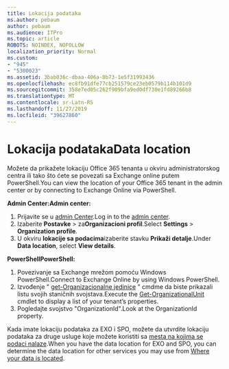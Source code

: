 ```yaml
---
title: Lokacija podataka
ms.author: pebaum
author: pebaum
ms.audience: ITPro
ms.topic: article
ROBOTS: NOINDEX, NOFOLLOW
localization_priority: Normal
ms.custom:
- "945"
- "5300023"
ms.assetid: 3bab036c-dbaa-406a-8b73-1e5f31993436
ms.openlocfilehash: ec8fb91dfe77cb251579ce23eb0579b114b101d9
ms.sourcegitcommit: 358e7ed05c262f909bfa9ed0df730e1fd89266b8
ms.translationtype: MT
ms.contentlocale: sr-Latn-RS
ms.lasthandoff: 11/27/2019
ms.locfileid: "39627860"
---
```

# <a name="data-location"></a><span data-ttu-id="cfd3b-102">Lokacija podataka</span><span class="sxs-lookup"><span data-stu-id="cfd3b-102">Data location</span></span>

<span data-ttu-id="cfd3b-103">Možete da prikažete lokaciju Office 365 tenanta u okviru administratorskog centra ili tako što ćete se povezati sa Exchange online putem PowerShell.</span><span class="sxs-lookup"><span data-stu-id="cfd3b-103">You can view the location of your Office 365 tenant in the admin center or by connecting to Exchange Online via PowerShell.</span></span>


<span data-ttu-id="cfd3b-104">**Admin Center:**</span><span class="sxs-lookup"><span data-stu-id="cfd3b-104">**Admin center:**</span></span>
1. <span data-ttu-id="cfd3b-105">Prijavite se u [admin Center](https://admin.microsoft.com/Adminportal/Home).</span><span class="sxs-lookup"><span data-stu-id="cfd3b-105">Log in to the [admin center](https://admin.microsoft.com/Adminportal/Home).</span></span>
2. <span data-ttu-id="cfd3b-106">Izaberite **Postavke** > za**Organizacioni profil**.</span><span class="sxs-lookup"><span data-stu-id="cfd3b-106">Select **Settings** > **Organization profile**.</span></span>
3. <span data-ttu-id="cfd3b-107">U okviru **lokacije sa podacima**izaberite stavku **Prikaži detalje**.</span><span class="sxs-lookup"><span data-stu-id="cfd3b-107">Under **Data location**, select **View details**.</span></span>


<span data-ttu-id="cfd3b-108">**PowerShell**</span><span class="sxs-lookup"><span data-stu-id="cfd3b-108">**PowerShell:**</span></span>
1. <span data-ttu-id="cfd3b-109">Povezivanje sa Exchange mrežom pomoću Windows PowerShell.</span><span class="sxs-lookup"><span data-stu-id="cfd3b-109">Connect to Exchange Online by using Windows PowerShell.</span></span>
2. <span data-ttu-id="cfd3b-110">Izvođenje " [get-Organizacionalne jedinice](https://docs.microsoft.com/powershell/module/exchange/active-directory/get-organizationalunit) " cmdme da biste prikazali listu svojih staničnih svojstava.</span><span class="sxs-lookup"><span data-stu-id="cfd3b-110">Execute the [Get-OrganizationalUnit](https://docs.microsoft.com/powershell/module/exchange/active-directory/get-organizationalunit) cmdlet to display a list of your tenant’s properties.</span></span> 
3. <span data-ttu-id="cfd3b-111">Pogledajte svojstvo "OrganizationId".</span><span class="sxs-lookup"><span data-stu-id="cfd3b-111">Look at the OrganizationId property.</span></span>

<span data-ttu-id="cfd3b-112">Kada imate lokaciju podataka za EXO i SPO, možete da utvrdite lokaciju podataka za druge usluge koje možete koristiti sa [mesta na kojima se podaci nalaze](https://products.office.com/where-is-your-data-located).</span><span class="sxs-lookup"><span data-stu-id="cfd3b-112">When you have the data location for EXO and SPO, you can determine the data location for other services you may use from [Where your data is located](https://products.office.com/where-is-your-data-located).</span></span>